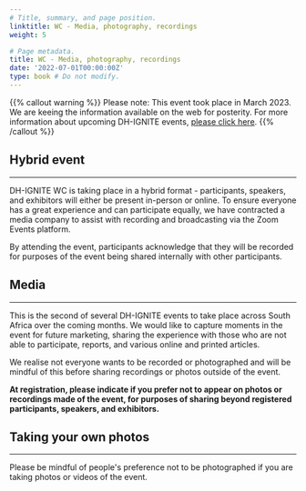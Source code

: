 ```yaml
---
# Title, summary, and page position.
linktitle: WC - Media, photography, recordings
weight: 5

# Page metadata.
title: WC - Media, photography, recordings
date: '2022-07-01T00:00:00Z'
type: book # Do not modify.
---
```


{{% callout warning %}}
Please note: This event took place in March 2023. We are keeing the information available on the web for posterity.
For more information about upcoming DH-IGNITE events, [please click here](../../../#event).
{{% /callout %}}

## Hybrid event
---

DH-IGNITE WC is taking place in a hybrid format - participants, speakers, and exhibitors will either be present in-person or online. To ensure everyone has a great experience and can participate equally, we have contracted a media company to assist with recording and broadcasting via the Zoom Events platform.

By attending the event, participants acknowledge that they will be recorded for purposes of the event being shared internally with other participants.


## Media
---

This is the second of several DH-IGNITE events to take place across South Africa over the coming months. We would like to capture moments in the event for future marketing, sharing the experience with those who are not able to participate, reports, and various online and printed articles.

We realise not everyone wants to be recorded or photographed and will be mindful of this before sharing recordings or photos outside of the event.

__At registration, please indicate if you prefer not to appear on photos or recordings made of the event, for purposes of sharing beyond registered participants, speakers, and exhibitors.__

## Taking your own photos
---

Please be mindful of people's preference not to be photographed if you are taking photos or videos of the event.

